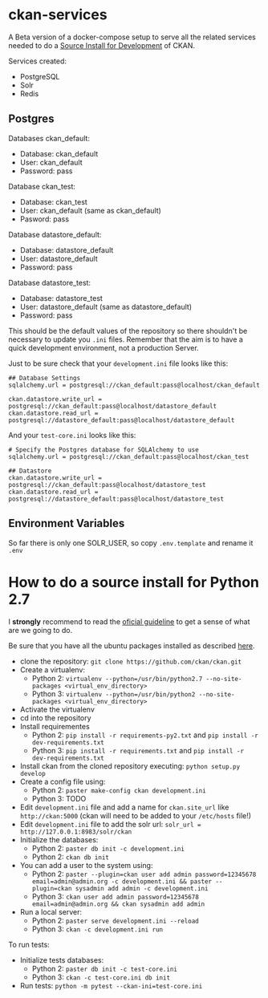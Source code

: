 # ckan-services

A Beta version of a docker-compose setup to serve all the related services needed to do a [Source Install for Development](https://docs.ckan.org/en/latest/maintaining/installing/install-from-source.html) of CKAN.

Services created:
 * PostgreSQL
 * Solr
 * Redis

## Postgres

Databases ckan_default:
 * Database: ckan_default
 * User: ckan_default
 * Password: pass

Database ckan_test:
 * Database: ckan_test
 * User: ckan_default (same as ckan_default)
 * Pasword: pass

Database datastore_default:
 * Database: datastore_default
 * User: datastore_default
 * Password: pass

Database datastore_test:
 * Database: datastore_test
 * User: datastore_default (same as datastore_default)
 * Password: pass

This should be the default values of the repository so there shouldn't be necessary to update you `.ini` files. Remember that the aim is to have a quick development environment, not a production Server.

Just to be sure check that your `development.ini` file looks like this:

```
## Database Settings
sqlalchemy.url = postgresql://ckan_default:pass@localhost/ckan_default

ckan.datastore.write_url = postgresql://ckan_default:pass@localhost/datastore_default
ckan.datastore.read_url = postgresql://datastore_default:pass@localhost/datastore_default
```

And your `test-core.ini` looks like this:
```
# Specify the Postgres database for SQLAlchemy to use
sqlalchemy.url = postgresql://ckan_default:pass@localhost/ckan_test

## Datastore
ckan.datastore.write_url = postgresql://ckan_default:pass@localhost/datastore_test
ckan.datastore.read_url = postgresql://datastore_default:pass@localhost/datastore_test
```
## Environment Variables

So far there is only one SOLR_USER, so copy `.env.template` and rename it `.env`

# How to do a source install for Python 2.7

I **strongly** recommend to read the [oficial guideline](https://docs.ckan.org/en/latest/maintaining/installing/install-from-source.html) to get a sense of what are we going to do.

Be sure that you have all the ubuntu packages installed as described [here](https://docs.ckan.org/en/latest/maintaining/installing/install-from-source.html#install-the-required-packages).

* clone the repository: `git clone https://github.com/ckan/ckan.git`
* Create a virtualenv:
  * Python 2: `virtualenv --python=/usr/bin/python2.7 --no-site-packages <virtual_env_directory>`
  * Python 3: `virtualenv --python=/usr/bin/python2 --no-site-packages <virtual_env_directory>`
* Activate the virtualenv
* cd into the repository
* Install requirementes
  * Python 2: `pip install -r requirements-py2.txt` and `pip install -r dev-requirements.txt`
  * Python 3: `pip install -r requirements.txt` and `pip install -r dev-requirements.txt`
* Install ckan from the cloned repository executing: `python setup.py develop`
* Create a config file using:
  * Python 2: `paster make-config ckan development.ini`
  * Python 3: TODO
* Edit `development.ini` file and add a name for `ckan.site_url` like `http://ckan:5000` (ckan will need to be added to your `/etc/hosts` file!)
* Edit `development.ini` file to add the solr url: `solr_url = http://127.0.0.1:8983/solr/ckan`
* Initialize the databases:
  * Python 2: `paster db init -c development.ini`
  * Python 2: `ckan db init`
* You can add a user to the system using:
  * Python 2: `paster --plugin=ckan user add admin password=12345678 email=admin@admin.org -c development.ini && paster --plugin=ckan sysadmin add admin -c development.ini`
  * Python 3: `ckan user add admin password=12345678 email=admin@admin.org && ckan sysadmin add admin`
* Run a local server:
  * Python 2: `paster serve development.ini --reload`
  * Python 3: `ckan -c development.ini run`

To run tests:
 * Initialize tests databases:
   * Python 2: `paster db init -c test-core.ini`
   * Python 3: `ckan -c test-core.ini db init`
 * Run tests: `python -m pytest --ckan-ini=test-core.ini`
